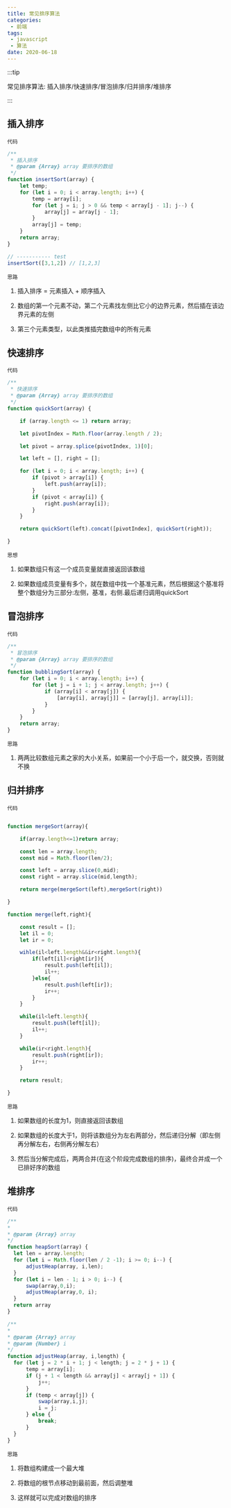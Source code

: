 ```yaml
---
title: 常见排序算法
categories:
 - 前端
tags:
 - javascript 
 - 算法
date: 2020-06-18
---
```



:::tip

常见排序算法: 插入排序/快速排序/冒泡排序/归并排序/堆排序

:::


<!-- more -->

## 插入排序
`代码`
```js
/**
 * 插入排序
 * @param {Array} array 要排序的数组
 */
function insertSort(array) {
    let temp;
    for (let i = 0; i < array.length; i++) {
        temp = array[i];
        for (let j = i; j > 0 && temp < array[j - 1]; j--) {
            array[j] = array[j - 1];
        }
        array[j] = temp;
    }
    return array;
}

// ----------- test
insertSort([3,1,2]) // [1,2,3]
```

`思路`

1. 插入排序 = 元素插入 + 顺序插入

2. 数组的第一个元素不动，第二个元素找左侧比它小的边界元素，然后插在该边界元素的左侧

3. 第三个元素类型，以此类推插完数组中的所有元素


## 快速排序
`代码`
```js
/**
 * 快速排序
 * @param {Array} array 要排序的数组
 */
function quickSort(array) {

    if (array.length <= 1) return array;

    let pivotIndex = Math.floor(array.length / 2);

    let pivot = array.splice(pivotIndex, 1)[0];

    let left = [], right = [];

    for (let i = 0; i < array.length; i++) {
        if (pivot > array[i]) {
            left.push(array[i]);
        }
        if (pivot < array[i]) {
            right.push(array[i]);
        }
    }

    return quickSort(left).concat([pivotIndex], quickSort(right));

}
```

`思想`

1. 如果数组只有这一个成员变量就直接返回该数组

2. 如果数组成员变量有多个，就在数组中找一个基准元素，然后根据这个基准将整个数组分为三部分:左侧，基准，右侧.最后递归调用quickSort

## 冒泡排序
`代码`
```js
/**
 * 冒泡排序
 * @param {Array} array 要排序的数组
 */
function bubblingSort(array) {
    for (let i = 0; i < array.length; i++) {
        for (let j = i + 1; j < array.length; j++) {
            if (array[i] < array[j]) {
                [array[i], array[j]] = [array[j], array[i]];
            }
        }
    }
    return array;
}
```
`思路`

1. 两两比较数组元素之家的大小关系，如果前一个小于后一个，就交换，否则就不换


## 归并排序
`代码`
```js

function mergeSort(array){

    if(array.length<=1)return array;

    const len = array.length;
    const mid = Math.floor(len/2);

    const left = array.slice(0,mid);
    const right = array.slice(mid,length);

    return merge(mergeSort(left),mergeSort(right))

}

function merge(left,right){

    const result = [];
    let il = 0;
    let ir = 0;

    wihle(il<left.length&&ir<right.length){
        if(left[il]<right[ir]){
            result.push(left[il]);
            il++;
        }else{
            result.push(left[ir]);
            ir++;
        }
    }

    while(il<left.length){
        result.push(left[il]);
        il++;
    }

    while(ir<right.length){
        result.push(right[ir]);
        ir++;
    }

    return result;

}


```

`思路`

1. 如果数组的长度为1，则直接返回该数组

2. 如果数组的长度大于1，则将该数组分为左右两部分，然后递归分解（即左侧再分解左右，右侧再分解左右）

3. 然后当分解完成后，两两合并(在这个阶段完成数组的排序)，最终合并成一个已排好序的数组


## 堆排序
`代码`
```js
/**
* 
* @param {Array} array 
*/
function heapSort(array) {
  let len = array.length;
  for (let i = Math.floor(len / 2 -1); i >= 0; i--) {
      adjustHeap(array, i,len);
  }
  for (let i = len - 1; i > 0; i--) {
      swap(array,0,i);
      adjustHeap(array,0, i);
  }
  return array
}

/**
* 
* @param {Array} array 
* @param {Number} i 
*/
function adjustHeap(array, i,length) {
  for (let j = 2 * i + 1; j < length; j = 2 * j + 1) {
      temp = array[i];
      if (j + 1 < length && array[j] < array[j + 1]) {
          j++;
      }
      if (temp < array[j]) {
          swap(array,i,j);
          i = j;
      } else {
          break;
      }
  }
}
```

`思路`

1. 将数组构建成一个最大堆

2. 将数组的根节点移动到最前面，然后调整堆

3. 这样就可以完成对数组的排序


